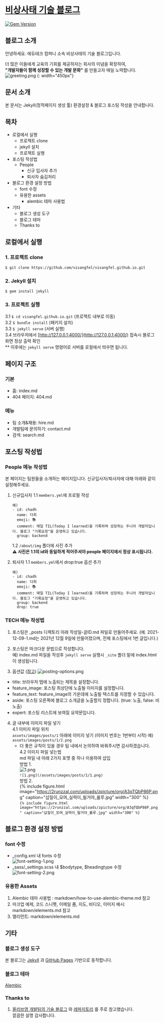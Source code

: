 
# [비상사태 기술 블로그](https://visangfel.github.io/)
[![Gem Version](https://badge.fury.io/rb/alembic-jekyll-theme.svg)](https://badge.fury.io/rb/alembic-jekyll-theme)

## 블로그 소개
안녕하세요. 에듀테크 컴퍼니 소속 비상사태의 기술 블로그입니다.  

더 많은 이들에게 교육의 기회를 제공하자는 회사의 이념을 확장하여,  
**"개발자들이 함께 성장할 수 있는 개발 문화"** 를 만들고자 매일 노력합니다.
![greeting.png](/assets/images/readme/greeting.png)  {: width="450px"}

## 문서 소개
본 문서는 Jekyll(정적페이지 생성 툴) 환경설정 & 블로그 포스팅 작성을 안내합니다. 

## 목차
* 로컬에서 실행
    * 프로젝트 clone
    * jekyll 설치
    * 프로젝트 실행
* 포스팅 작성법
  * People
    * 신규 입사자 추가
    * 퇴사자 숨김처리
* 블로그 환경 설정 방법
  * font 수정
  * 유용한 assets
    * alembic 테마 사용법
* 기타
    * 블로그 생성 도구 
    * 블로그 테마 
    * Thanks to 
  
## 로컬에서 실행
### 1. 프로젝트 clone
`$ git clone https://github.com/visangfel/visangfel.github.io.git` 

### 2. Jekyll 설치
`$ gem install jekyll`

### 3. 프로젝트 실행
3.1 `$ cd visangfel.github.io.git` (프로젝트 내부로 이동)  
3.2 `$ bundle install` (패키지 설치)  
3.3 `$ jekyll serve` (서버 실행)  
3.4 브라우저에서 [http://127.0.0.1:4000/](http://127.0.0.1:4000/) 접속시 블로그 화면 정상 출력 확인  
** 이후에는 `jekyll serve` 명령어로 서버를 로컬에서 띄우면 됩니다. 

## 페이지 구조
### 기본
- 홈: index.md
- 404 페이지: 404.md
### 메뉴
- 팀 소개&채용: hire.md
- 개발팀에 문의하기: contact.md
- 검색: search.md

## 포스팅 작성법
### People 메뉴 작성법
본 페이지는 팀원들을 소개하는 페이지입니다. 신규입사자/퇴사자에 대해 아래와 같이 설정해주세요.
1. 신규입사자
   1.1 `members.yml`에 프로필 작성
   ```
   예)
   - id: chadh
     name: 다희
     emoji: 📚
     comment: 매일 TIL(Today I learned)을 기록하며 성장하는 주니어 개발자입니다. 블로그 "기록요정"을 운영하고 있습니다.
     group: backend
   ```
   1.2 `/about/img` 폴더에 사진 추가  
   **⚠️ 사진은 1.1의 id와 동일하게 적어주셔야 people 페이지에서 정상 표시됩니다.**
   

2. 퇴사자
   1.1 `members.yml`에서 drop:true 옵션 추가 
   ```
   예)
   - id: chadh
     name: 다희
     emoji: 📚
     comment: 매일 TIL(Today I learned)을 기록하며 성장하는 주니어 개발자입니다. 블로그 "기록요정"을 운영하고 있습니다.
     group: backend
     drop: true
   ```
### TECH 메뉴 작성법
1. 포스팅은 _posts 디렉토리 아래 작성일-글ID.md 파일로 만들어주세요.
   (예. 2021-12-09-1.md는 2021년 12월 9일에 만들어졌으며, 전체 포스팅에서 1번 글입니다.)
   
2. 포스팅은 마크다운 문법으로 작성합니다.  
예) index.md 파일을 작성후 `jekyll serve` 실행시 `_site` 폴더 밑에 index.html이 생성됩니다.
   
3. 옵션값 ([참고](https://github.com/daviddarnes/alembic#page-and-post-options/))
![posting-options.png](/assets/images/readme/posting-options.png)
- title: 브라우저 탭에 노출되는 제목을 설정합니다.  
- feature_image: 포스팅 최상단에 노출될 이미지를 설정합니다. 
- feature_text: feature_image의 가운데에 노출될 텍스트를 지정할 수 있습니다.
- aside: 포스팅 오른쪽에 블로그 소개글을 노출할지 정합니다. (true: 노출, false: 비노출)
- expert: 포스팅 리스트에 보여질 요약문입니다.

4. 글 내부에 이미지 파일 넣기  
4.1 이미지 파일 위치  
   `assets/images/posts/1` 아래에 이미지 넣기 (이미지 번호는 1번부터 시작) 
   예) `assets/images/posts/1/2.png`  
    * 더 좋은 규칙이 있을 경우 팀 내에서 논의하여 바꿔주시면 감사하겠습니다.  
4.2 이미지 파일 넣는법  
  md 파일 내 아래 2가지 포멧 중 하나 이용하여 삽입  
  방법 1.   
  ![1.png](/assets/images/posts/1/1.png)  
  `![1.png](/assets/images/posts/1/1.png)`  
  방법 2.  
  {% include figure.html image="https://2runzzal.com/uploads/zpicture/org/A3qTQbP86P.png" caption="삽질이_모여_실력이_될거야_룰루.jpg" width="300" %}  
  `{% include figure.html image="https://2runzzal.com/uploads/zpicture/org/A3qTQbP86P.png" caption="삽질이_모여_실력이_될거야_룰루.jpg" width="300" %}`  
## 블로그 환경 설정 방법
### font 수정
- _config.xml 내 fonts 수정  
  ![font-setting-1.png](/assets/images/readme/font-setting-1.png)  
- _sass/_settings.scss 내 $bodytype, $headingtype 수정  
  ![font-setting-2.png](/assets/images/readme/font-setting-2.png)

### 유용한 Assets
1. Alembic 테마 사용법 : markdown/how-to-use-alembic-theme.md 참고
2. 마크업 예제, 코드 스니펫, 이메일 폼, 지도, 비디오, 이미지 예시: markdown/elements.md 참고
3. 엘리먼트: markdown/elements.md

## 기타
###  블로그 생성 도구
본 블로그는 [Jekyll](https://jekyllrb.com/) 과 [GitHub Pages](https://pages.github.com/) 기반으로 동작합니다. 

### 블로그 테마
[Alembic](https://github.com/daviddarnes/alembic/)

### Thanks to
1. [올리브영 개발팀의 기술 블로그](https://tech.oliveyoung.co.kr/) 와 [레파지토리](https://github.com/oy-alldev/oy-alldev.github.io) 를 주로 참고했습니다.  
깔끔한 설명 감사합니다. 